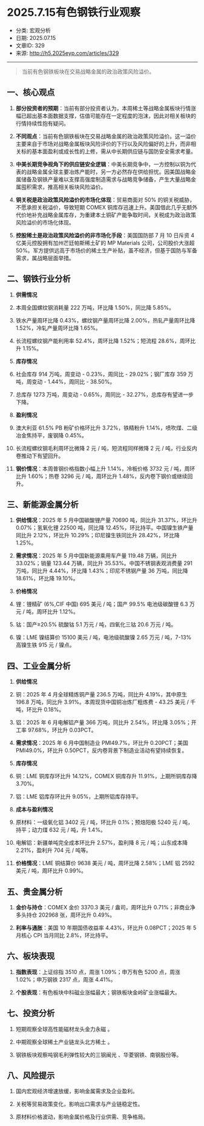 # 2025.7.15有色钢铁行业观察

- 分类: 宏观分析
- 日期: 2025.07.15
- 文章ID: 329
- 来源: http://h5.2025eyp.com/articles/329

---

> 当前有色钢铁板块在交易战略金属的政治政策风险溢价。

## **一、核心观点**

1. **部分投资者的预期**：当前有部分投资者认为，本周稀土等战略金属板块行情涨幅已超出基本面数据支撑，估值可能存在一定程度的泡沫，因此对相关板块的行情持续性抱有疑问。

2. **不同观点**：当前有色钢铁板块在交易战略金属的政治政策风险溢价。这一溢价主要来自于市场对战略金属板块风险评价的下行以及风险偏好的上升，而非相关标的基本面盈利或成长性的上修，需从中长期供应链与国防安全需求考量。

3. **中美长期竞争视角下的供应链安全逻辑**：中美长期竞争中，一方控制以铜为代表的战略金属全球主要冶炼产能时，另一方必然存在供给担忧。因美国战略金属储备及钢铁产量难以支撑高强度制造需求与战略竞争储备，产生大量战略金属囤积需求，推高相关板块风险溢价。

4. **铜关税是政治政策风险溢价的市场化体现**：贸易商面对 50% 的铜关税威胁，不愿承担关税溢价，导致短期 COMEX 铜库存迅速上升。美国借此几乎无额外代价地补充战略金属库存，为重建本土铜矿产能争取时间，关税成为政治政策风险溢价的市场化体现。

5. **控股稀土是政治政策风险溢价的非市场化手段**：美国国防部 7 月 10 日斥资 4 亿美元控股拥有加州芒廷帕斯稀土矿的 MP Materials 公司，公司股价大涨超 50%。军方提供远高于市场价的稀土生产补贴，虽不经济，但基于国防与军备需求，属战略层面举措。

## **二、钢铁行业分析**

1. **供需情况**

1. 本周全国螺纹钢消耗量 222 万吨，环比降 1.50%，同比降 5.85%。

2. 铁水产量周环比降 0.43%，螺纹钢产量周环比降 2.00%，热轧产量周环比降 1.52%，冷轧产量周环比降 1.65%。

3. 长流程螺纹钢产能利用率 52.4%，周环比降 1.52%；短流程 28.6%，周环比升 1.15%。

2. **库存情况**

1. 社会库存 914 万吨，周变动 - 0.23%，周同比 - 29.02%；钢厂库存 359 万吨，周变动 - 1.44%，周同比 - 38.50%。

2. 总库存 1273 万吨，周变动 - 0.65%，周同比 - 32.27%，总库存有望进一步下降。

3. **盈利情况**

1. 澳大利亚 61.5% PB 粉矿价格环比升 3.72%，铁精粉升 1.14%，喷吹煤、二级冶金焦持平，废钢降 0.45%。

2. 长流程螺纹钢毛利周环比微降 2 元 / 吨，短流程同样微降 2 元 / 吨，行业反内卷推动下有望回升。

4. **钢价情况**：本周普钢价格指数小幅上升 1.14%，冷板价格 3732 元 / 吨，周环比升 1.60%；热卷 3296 元 / 吨，周环比升 1.48%，反内卷下钢价或继续回升。

## **三、新能源金属分析**

1. **供给情况**：2025 年 5 月中国碳酸锂产量 70690 吨，同比升 31.37%，环比升 0.07%；氢氧化锂 22500 吨，同比降 12.45%，环比持平。中国镍生铁产量同比升 2.12%，环比升 10.29%；印尼镍生铁同比升 28.42%，环比降 1.25%。

2. **需求情况**：2025 年 5 月中国新能源乘用车产量 119.48 万辆，同比升 33.02%；销量 123.44 万辆，同比升 35.53%。中国不锈钢表观消费量 291 万吨，同比升 4.44%，环比降 1.43%；印尼不锈钢产量 36 万吨，同比降 18.61%，环比降 19.10%。

3. **价格情况**

1. 锂：锂精矿 (6%,CIF 中国) 695 美元 / 吨；国产 99.5% 电池级碳酸锂 6.3 万元 / 吨，周环比升 1.12%。

2. 钴：国产≥20.5% 硫酸钴 5.1 万元 / 吨，四氧化三钴 20.6 万元 / 吨。

3. 镍：LME 镍结算价 15100 美元 / 吨，电池级硫酸镍 2.65 万元 / 吨，7-13% 高镍生铁 915 元 / 镍点。

## **四、工业金属分析**

1. **供给情况**

1. 铜：2025 年 4 月全球精炼铜产量 236.5 万吨，同比升 4.19%，其中原生 196.8 万吨，同比升 3.91%。本周现货中国铜冶炼厂粗炼费 - 43.25 美元 / 千吨，环比升 0.18%。

2. 铝：2025 年 6 月电解铝产量 366 万吨，同比升 2.54%，环比降 3.05%；开工率 97.68%，环比升 0.03PCT。

2. **需求情况**：2025 年 6 月中国制造业 PMI49.7%，环比升 0.20PCT；美国 PMI49.0%，环比升 0.50PCT，反内卷背景下制造业活动有望持续恢复。

3. **库存情况**

1. 铜：LME 铜库存环比升 14.12%，COMEX 铜库存升 11.91%，上期所铜库存降 3.70%。

2. 铝：LME 铝库存环比升 9.05%，上期所铝库存持平。

4. **成本与盈利情况**

1. 原材料：一级氧化铝 3402 元 / 吨，环比升 0.1%；预焙阳极 5240 元 / 吨，持平；动力煤 632 元 / 吨，升 1.4%。

2. 电解铝：新疆单吨完全成本环比升 2.57%，盈利降 8 元 / 吨；山东成本降 2.21%，盈利升 704 元 / 吨等。

5. **价格情况**：LME 铜结算价 9638 美元 / 吨，周环比降 2.58%；LME 铝 2592 美元 / 吨，周环比升 0.99%。

## **五、贵金属分析**

1. **金价与持仓**：COMEX 金价 3370.3 美元 / 盎司，周环比升 0.71%；非商业净多头持仓 202968 张，周环比升 0.49%。

2. **利率与通胀**：美国 10 年期国债收益率 4.43%，环比升 0.08PCT；2025 年 5 月核心 CPI 当月同比 2.8%，环比持平。

## **六、板块表现**

1. **指数表现**：上证综指 3510 点，周涨 1.09%；申万有色 5200 点，周涨 1.02%；申万钢铁 2317 点，周涨 4.41%。

2. **个股表现**：有色板块中科磁业涨幅最大；钢铁板块金岭矿业涨幅最大。

## **七、投资分析**

1. 短期观察全球高性能磁材龙头金力永磁 。

2. 中期观察全球稀土产业链龙头北方稀土 。

3. 钢铁板块观察吨钢毛利弹性较大的三钢闽光 、华菱钢铁、南钢股份等。

## **八、风险提示**

1. 国内宏观经济增速放缓，影响金属需求及企业盈利。

2. 关税等贸易政策变化，影响出口需求与产业链稳定性。

3. 原材料价格波动，影响金属价格及行业供需、竞争格局。
